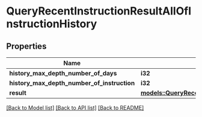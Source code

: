 # QueryRecentInstructionResultAllOfInstructionHistory

## Properties

Name | Type | Description | Notes
------------ | ------------- | ------------- | -------------
**history_max_depth_number_of_days** | **i32** |  |
**history_max_depth_number_of_instruction** | **i32** |  |
**result** | [**models::QueryRecentInstructionResultAllOfInstructionHistoryResult**](QueryRecentInstructionResult_allOf_instructionHistory_result.md) |  |

[[Back to Model list]](../README.md#documentation-for-models) [[Back to API list]](../README.md#documentation-for-api-endpoints) [[Back to README]](../README.md)
